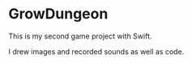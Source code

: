 GrowDungeon
===========
This is my second game project with Swift.

I drew images and recorded sounds as well as code.